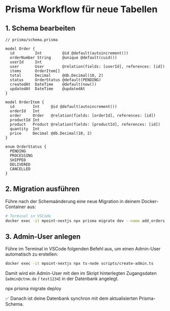 # Prisma Workflow für neue Tabellen

## 1. Schema bearbeiten

```prisma
// prisma/schema.prisma

model Order {
  id         Int         @id @default(autoincrement())
  orderNumber String     @unique @default(cuid())
  userId     Int
  user       User        @relation(fields: [userId], references: [id])
  items      OrderItem[]
  total      Decimal     @db.Decimal(10, 2)
  status     OrderStatus @default(PENDING)
  createdAt  DateTime    @default(now())
  updatedAt  DateTime    @updatedAt
}

model OrderItem {
  id        Int     @id @default(autoincrement())
  orderId   Int
  order     Order   @relation(fields: [orderId], references: [id])
  productId Int
  product   Product @relation(fields: [productId], references: [id])
  quantity  Int
  price     Decimal @db.Decimal(10, 2)
}

enum OrderStatus {
  PENDING
  PROCESSING
  SHIPPED
  DELIVERED
  CANCELLED
}
```

## 2. Migration ausführen
Führe nach der Schemaänderung eine neue Migration in deinem Docker-Container aus:

```bash
# Terminal in VSCode
docker exec -it mpoint-nextjs npx prisma migrate dev --name add_orders
```

## 3. Admin-User anlegen

Führe im Terminal in VSCode folgenden Befehl aus, um einen Admin-User automatisch zu erstellen:

```bash
docker exec -it mpoint-nextjs npx ts-node scripts/create-admin.ts
```

Damit wird ein Admin-User mit den im Skript hinterlegten Zugangsdaten
(`admin@ctnm.de` / `test1234`)
in der Datenbank angelegt.

npx prisma migrate deploy

✅ Danach ist deine Datenbank synchron mit dem aktualisierten Prisma-Schema.
